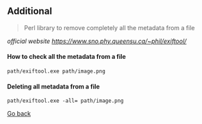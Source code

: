 ## Additional

> Perl library to remove completely all the metadata from a file

*official website
 https://www.sno.phy.queensu.ca/~phil/exiftool/*
#### How to check all the metadata from a file
```batch
path/exiftool.exe path/image.png
```
#### Deleting all metadata from a file
```batch
path/exiftool.exe -all= path/image.png
```

[Go back](readme.md#menu)
